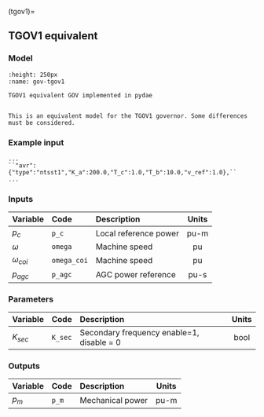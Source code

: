 (tgov1)=
## TGOV1 equivalent

### Model

```{figure} ./tgov1.svg
:height: 250px
:name: gov-tgov1

TGOV1 equivalent GOV implemented in pydae 
```


```{warning} 

This is an equivalent model for the TGOV1 governor. Some differences must be considered.
```

### Example input

```{code} 
...
``"avr":{"type":"ntsst1","K_a":200.0,"T_c":1.0,"T_b":10.0,"v_ref":1.0},``
...
```



### Inputs

| Variable       | Code         | Description              |  Units |
| :--------------| :----------  | :----------------------- | :-----:| 
| $p_c$          | ``p_c``      | Local reference power    |  pu-m  |    
| $\omega$       | ``omega``    | Machine speed            |  pu    |              
| $\omega_{coi}$ | ``omega_coi``| Machine speed            |  pu    |              
| $p_{agc}$      | ``p_agc``    | AGC power reference      |  pu-s  |  

### Parameters

| Variable   | Code       | Description                               |  Units  |
| :--------- |:---------  | :---------------------------------------- | :------:| 
| $K_{sec}$  | ``K_sec``  | Secondary frequency enable=1, disable = 0 |  bool   | 
                


### Outputs

| Variable   | Code        | Description           |  Units  |
| :--------- | :---------- | :-------------------- |:-------:|     
| $p_m$      | ``p_m``     | Mechanical power      |  pu-m   | 
